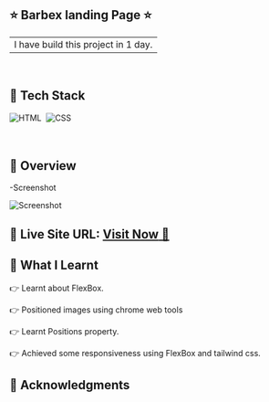## ⭐ Barbex landing Page ⭐


<table>
<tr>
<td>
 I have build this project in 1 day.
</td>
</tr>
</table>
<br>

## 📌 Tech Stack

![HTML](https://img.shields.io/badge/html5%20-%23E34F26.svg?&style=for-the-badge&logo=html5&logoColor=white)&nbsp;
![CSS](https://img.shields.io/badge/css3%20-%231572B6.svg?&style=for-the-badge&logo=css3&logoColor=white)&nbsp;
<br>
<br>
<br>
## 📌 Overview
-Screenshot

![Screenshot](./Asset/screenshot%20(2).png?raw=true) 
## 📌 **Live Site URL:** <a href="https://kartikjodhani-productpage.netlify.app/"  target="_blank">**Visit Now** 🚀</a>

## 📌 What I Learnt

👉 Learnt about FlexBox.  

👉 Positioned images using chrome web tools

👉 Learnt Positions property.

👉 Achieved some responsiveness using FlexBox and tailwind css.


## 📌 Acknowledgments


